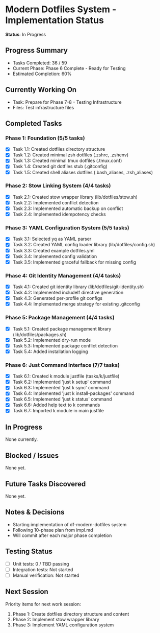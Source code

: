 # Modern Dotfiles System - Implementation Status

**Status**: In Progress

## Progress Summary
- Tasks Completed: 36 / 59
- Current Phase: Phase 6 Complete - Ready for Testing
- Estimated Completion: 60%

## Currently Working On
- Task: Prepare for Phase 7-8 - Testing Infrastructure
- Files: Test infrastructure files

## Completed Tasks

### Phase 1: Foundation (5/5 tasks)
- [x] Task 1.1: Created dotfiles directory structure
- [x] Task 1.2: Created minimal zsh dotfiles (.zshrc, .zshenv)
- [x] Task 1.3: Created minimal tmux dotfiles (.tmux.conf)
- [x] Task 1.4: Created git dotfiles stub (.gitconfig)
- [x] Task 1.5: Created shell aliases dotfiles (.bash_aliases, .zsh_aliases)

### Phase 2: Stow Linking System (4/4 tasks)
- [x] Task 2.1: Created stow wrapper library (lib/dotfiles/stow.sh)
- [x] Task 2.2: Implemented conflict detection
- [x] Task 2.3: Implemented automatic backup on conflict
- [x] Task 2.4: Implemented idempotency checks

### Phase 3: YAML Configuration System (5/5 tasks)
- [x] Task 3.1: Selected yq as YAML parser
- [x] Task 3.2: Created YAML config loader library (lib/dotfiles/config.sh)
- [x] Task 3.3: Created example dotfiles.yml
- [x] Task 3.4: Implemented config validation
- [x] Task 3.5: Implemented graceful fallback for missing config

### Phase 4: Git Identity Management (4/4 tasks)
- [x] Task 4.1: Created git identity library (lib/dotfiles/git-identity.sh)
- [x] Task 4.2: Implemented includeIf directive generation
- [x] Task 4.3: Generated per-profile git configs
- [x] Task 4.4: Implemented merge strategy for existing .gitconfig

### Phase 5: Package Management (4/4 tasks)
- [x] Task 5.1: Created package management library (lib/dotfiles/packages.sh)
- [x] Task 5.2: Implemented dry-run mode
- [x] Task 5.3: Implemented package conflict detection
- [x] Task 5.4: Added installation logging

### Phase 6: Just Command Interface (7/7 tasks)
- [x] Task 6.1: Created k module justfile (tasks/k/justfile)
- [x] Task 6.2: Implemented 'just k setup' command
- [x] Task 6.3: Implemented 'just k sync' command
- [x] Task 6.4: Implemented 'just k install-packages' command
- [x] Task 6.5: Implemented 'just k status' command
- [x] Task 6.6: Added help text to k commands
- [x] Task 6.7: Imported k module in main justfile

## In Progress

None currently.

## Blocked / Issues

None yet.

## Future Tasks Discovered

None yet.

## Notes & Decisions

- Starting implementation of df-modern-dotfiles system
- Following 10-phase plan from impl.md
- Will commit after each major phase completion

## Testing Status
- [ ] Unit tests: 0 / TBD passing
- [ ] Integration tests: Not started
- [ ] Manual verification: Not started

## Next Session
Priority items for next work session:
1. Phase 1: Create dotfiles directory structure and content
2. Phase 2: Implement stow wrapper library
3. Phase 3: Implement YAML configuration system

